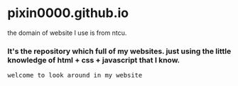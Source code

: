 
# pixin0000.github.io
the domain of website I use is from ntcu.
### It's the repository which full of my websites. just using the little knowledge of html + css + javascript that I know.
<pre>welcome to look around in my website</pre>
